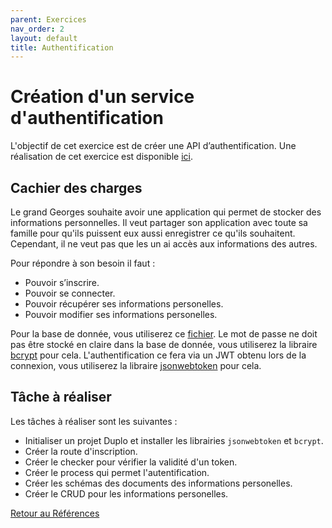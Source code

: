 ```yaml
---
parent: Exercices
nav_order: 2
layout: default
title: Authentification
---
```


# Création d'un service d'authentification
L'objectif de cet exercice est de créer une API d’authentification.
Une réalisation de cet exercice est disponible [ici](https://github.com/duplojs/examples/tree/main/exercises/to-do).

## Cachier des charges 
Le grand Georges souhaite avoir une application qui permet de stocker des informations personnelles. Il veut partager son application avec toute sa famille pour qu'ils puissent eux aussi enregistrer ce qu'ils souhaitent. Cependant, il ne veut pas que les un ai accès aux informations des autres.

Pour répondre à son besoin il faut :
- Pouvoir s’inscrire. 
- Pouvoir se connecter. 
- Pouvoir récupérer ses informations personelles.
- Pouvoir modifier ses informations personelles.

Pour la base de donnée, vous utiliserez ce [fichier](https://github.com/duplojs/examples/blob/main/exercises/auth/src/providers/myDataBase.ts).
Le mot de passe ne doit pas être stocké en claire dans la base de donnée, vous utiliserez la libraire [bcrypt](https://www.npmjs.com/package/bcrypt) pour cela.
L'authentification ce fera via un JWT obtenu lors de la connexion, vous utiliserez la libraire [jsonwebtoken](https://www.npmjs.com/package/jsonwebtoken) pour cela.

## Tâche à réaliser
Les tâches à réaliser sont les suivantes :
- Initialiser un projet Duplo et installer les librairies `jsonwebtoken` et `bcrypt`.
- Créer la route d'inscription.
- Créer le checker pour vérifier la validité d'un token.
- Créer le process qui permet l'autentification.
- Créer les schémas des documents des informations personelles.
- Créer le CRUD pour les informations personelles.

[Retour au Références](../..)
